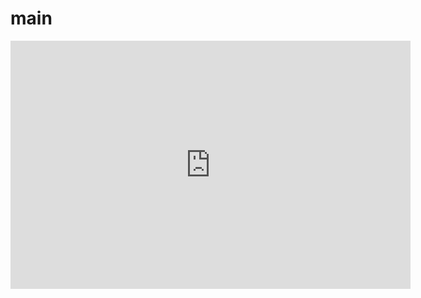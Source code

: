 # main
<iframe src="https://docs.google.com/forms/d/e/1FAIpQLSdJXoI5yCLR3oJ-GPIV3fJdjRGnzAuzJgiDVl6FO-wfcTJlRg/viewform?embedded=true" width="640" height="397" frameborder="0" marginheight="0" marginwidth="0">Загрузка...</iframe>
